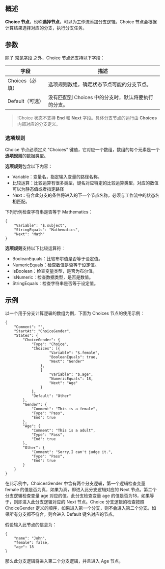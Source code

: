 ## 概述

**Choice 节点**，也称**选择节点**，可以为工作流添加分支逻辑。Choice 节点会根据计算结果选择对应的分支，执行分支任务。

## 参数

除了 [常见字段](https://cloud.tencent.com/document/product/1272/51544#step3) 之外，Choice 节点还支持以下字段：

| 字段            | 描述                                                |
| --------------- | --------------------------------------------------- |
| Choices（必填） | 选项规则数组，确定状态节点可能的分支节点。          |
| Default（可选） | 没有匹配到 Choices 中的分支时，默认将要执行的分支。 |

> !Choice 状态不支持 **End** 和 **Next** 字段。具体分支节点的运行由 **Choices** 内部对应的分支定义。

### 选项规则

Choice 节点必须定义 "Choices" 键值，它对应一个数组，数组的每个元素是一个**选项规则**的数据类型。

**选项规则**包含以下内容：

- Variable：变量名，指定输入变量的路径名称。
- 比较运算：比较运算有很多类型，键名对应特定的比较运算类型，对应的数值可以为静态值或者指定路径
- Next：符合此分支的条件将进入的下一个节点名称，必须与工作流中的状态名相匹配。

下列示例检查字符串是否等于 Mathematics：

```
{
	"Variable": "$.subject",
	"StringEquals": "Mathematics",
	"Next": "Math"
}
```

**选项规则**支持以下比较运算符：

- BooleanEquals：比较布尔值是否等于设定值。
- NumericEquals：检查数值是否等于设定值。
- IsBoolean：检查变量类型，是否为布尔值。
- IsNumeric：检查数据类型，是否是数值。
- StringEquals：检查字符串是否等于设定值。

## 示例

以一个用于分支计算逻辑的数组为例，下面为 Choices 节点的使用示例：

```
{
	"Comment": "",
	"StartAt": "ChoiceGender",
	"States": {
		"ChoiceGender": {
			"Type": "Choice",
			"Choices": [{
					"Variable": "$.female",
					"BooleanEquals": true,
					"Next": "Gender"
				},
				{
					"Variable": "$.age",
					"NumericEquals": 18,
					"Next": "Age"
				}
			],
			"Default": "Other"
		},
		"Gender": {
			"Comment": "This is a female",
			"Type": "Pass",
			"End": true
		},
		"Age": {
			"Comment": "This is a adult",
			"Type": "Pass",
			"End": true
		},
		"Other": {
			"Comment": "Sorry,I can't judge it.",
			"Type": "Pass",
			"End": true
		}
	}
}
```

在此示例中，ChoicesGender 中含有两个分支逻辑，第一个逻辑检查变量 female 的值是否为真，如果为真，即进入此分支逻辑对应的 Next 节点。第二个分支逻辑检查变量 age 对应的值。此分支检查变量 age 的值是否为18，如果等于，则即进入此分支逻辑对应的 Next 节点。Choice 分支逻辑的检查按照 ChoiceGender 定义的顺序，如果进入第一个分支，则不会进入第二个分支。如果所有分支都不符合，则会进入 Default 键名对应的节点。

假设输入此节点的信息为：
```
{
	"name": "John",
	"female": false,
	"age": 18
}
```

那么此分支逻辑将进入第二个分支逻辑，并且进入 Age 节点。
